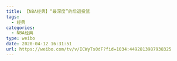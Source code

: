 ```yaml
---
title: 【NBA经典】“最深度”的后退投篮
tags:
  - 经典
categories:
  - NBA经典
type: weibo
date: 2020-04-12 16:31:51
url: https://weibo.com/tv/v/ICWyTs0dF?fid=1034:4492813987938325
---
```


<!-- more -->